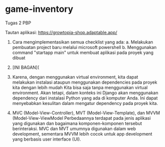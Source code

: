 # game-inventory
Tugas 2 PBP

Tautan aplikasi: https://growtopia-shop.adaptable.app/

1. Cara mengimplementasikan semua checklist yang ada:
   a. Melakukan pembuatan project baru melalui microsoft powershell
   b. Menggunakan command "startapp main" untuk membuat aplikasi pada proyek yang dibuat

2. [INI BAGAN](

3. Karena, dengan menggunakan virtual environment, kita dapat melakukan instalasi ataupun menggunakan dependencies pada proyek kita dengan lebih mudah
   Kita bisa saja tanpa menggunakan virtual environment. Akan tetapi, dalam konteks ini Django akan menggunakan dependency dari instalasi Python yang ada di 
   komputer Anda. Ini dapat menyebabkan kesulitan dalam mengatur dependency pada proyek kita.

4. MVC (Model-View-Controller), MVT (Model-View-Template), dan MVVM (Model-View-ViewModel
   Perbedaannya terdapat pada jenis aplikasi yang digunakan dan bagaimana komponen-komponen tersebut berinteraksi. MVC dan MVT umumnya digunakan dalam 
   web development, sementara MVVM lebih cocok untuk app development yang berbasis user interface (UI).
